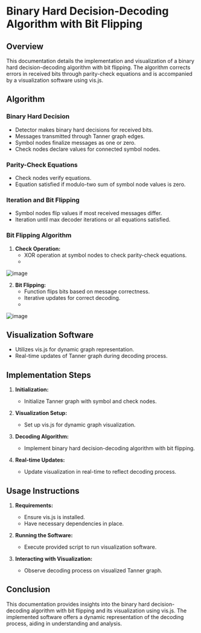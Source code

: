 # Binary Hard Decision-Decoding Algorithm with Bit Flipping

## Overview

This documentation details the implementation and visualization of a binary hard decision-decoding algorithm with bit flipping. The algorithm corrects errors in received bits through parity-check equations and is accompanied by a visualization software using vis.js.

## Algorithm

### Binary Hard Decision

- Detector makes binary hard decisions for received bits.
- Messages transmitted through Tanner graph edges.
- Symbol nodes finalize messages as one or zero.
- Check nodes declare values for connected symbol nodes.

### Parity-Check Equations

- Check nodes verify equations.
- Equation satisfied if modulo-two sum of symbol node values is zero.

### Iteration and Bit Flipping

- Symbol nodes flip values if most received messages differ.
- Iteration until max decoder iterations or all equations satisfied.

### Bit Flipping Algorithm

1. **Check Operation:**
   - XOR operation at symbol nodes to check parity-check equations.
   - 
![image](https://github.com/ordinarysoftware/LDPC_BIT_FLIPPING/assets/71903387/e46a37a3-c28c-4b29-8482-a0e075e26303)

2. **Bit Flipping:**
   - Function flips bits based on message correctness.
   - Iterative updates for correct decoding.
   - 
![image](https://github.com/ordinarysoftware/LDPC_BIT_FLIPPING/assets/71903387/b8b56196-b972-4342-b4df-35e575ce3ec1)

## Visualization Software

- Utilizes vis.js for dynamic graph representation.
- Real-time updates of Tanner graph during decoding process.

## Implementation Steps

1. **Initialization:**
   - Initialize Tanner graph with symbol and check nodes.

2. **Visualization Setup:**
   - Set up vis.js for dynamic graph visualization.

3. **Decoding Algorithm:**
   - Implement binary hard decision-decoding algorithm with bit flipping.

4. **Real-time Updates:**
   - Update visualization in real-time to reflect decoding process.

## Usage Instructions

1. **Requirements:**
   - Ensure vis.js is installed.
   - Have necessary dependencies in place.

2. **Running the Software:**
   - Execute provided script to run visualization software.

3. **Interacting with Visualization:**
   - Observe decoding process on visualized Tanner graph.

## Conclusion

This documentation provides insights into the binary hard decision-decoding algorithm with bit flipping and its visualization using vis.js. The implemented software offers a dynamic representation of the decoding process, aiding in understanding and analysis.
